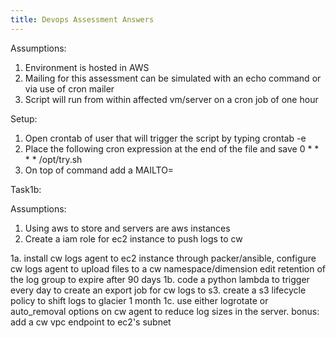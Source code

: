 ```yaml
---
title: Devops Assessment Answers
--- 
```


Assumptions: 
1. Environment is hosted in AWS 
2. Mailing for this assessment can be simulated with an echo command or via use of cron mailer
3. Script will run from within affected vm/server on a cron job of one hour

Setup: 
1. Open crontab of user that will trigger the script by typing crontab -e
2. Place the following cron expression at the end of the file and save  0 * * * * /opt/try.sh
3. On top of command add a MAILTO=<desired email target>

Task1b:

Assumptions: 
1. Using aws to store and servers are aws instances
2. Create a iam role for ec2 instance to push  logs to cw 

1a. install cw logs agent to ec2 instance through packer/ansible, configure cw logs agent to upload files to a cw namespace/dimension edit retention of the log group to expire after 90 days
1b. code a python lambda to trigger every day to create an export job for cw logs to s3. create a s3 lifecycle policy to shift logs to glacier 1 month
1c. use either logrotate or auto_removal options on cw agent to reduce log sizes in the server.
bonus: add a cw vpc endpoint to ec2's subnet